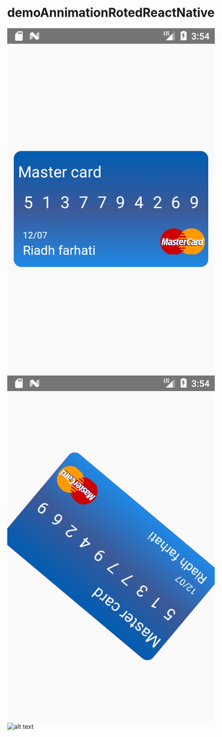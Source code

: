# demoAnnimationRotedReactNative
![alt text](/images/image1.png)
![alt text](/images/image2.png)
![alt text](/images/image3.png)
